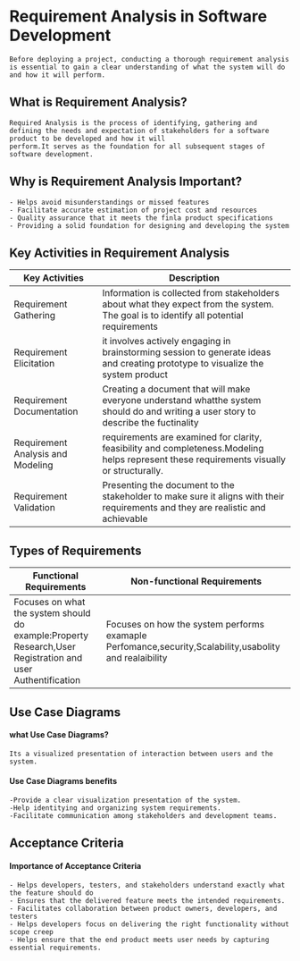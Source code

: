 # Requirement Analysis in Software Development
    Before deploying a project, conducting a thorough requirement analysis is essential to gain a clear understanding of what the system will do and how it will perform.
    
## What is Requirement Analysis?
   
    Required Analysis is the process of identifying, gathering and defining the needs and expectation of stakeholders for a software product to be developed and how it will 
    perform.It serves as the foundation for all subsequent stages of software development.

## Why is Requirement Analysis Important?
  
    - Helps avoid misunderstandings or missed features
    - Facilitate accurate estimation of project cost and resources
    - Quality assurance that it meets the finla product specifications
    - Providing a solid foundation for designing and developing the system

## Key Activities in Requirement Analysis
| Key Activities| Description|
|---------------|-----------------------|
|Requirement Gathering|Information is collected from stakeholders about what they expect from the system. The goal is to identify all potential requirements|
|Requirement Elicitation|it involves actively engaging in brainstorming session to generate ideas and creating prototype to visualize the system product |
|Requirement Documentation| Creating a document that will make everyone understand whatthe system should do and writing a user story to describe the fuctinality|  
|Requirement Analysis and Modeling|requirements are examined for clarity, feasibility and completeness.Modeling helps represent these requirements visually or structurally.| 
|Requirement Validation|Presenting the document to the stakeholder to make sure it aligns with their requirements and they are realistic and achievable| 

## Types of Requirements
|Functional Requirements|Non-functional Requirements|
|-------------------------|---------------------------------|
|Focuses on what the system should do example:Property Research,User Registration and user Authentification|Focuses on how the system performs examaple Perfomance,security,Scalability,usabolity and realaibility|

## Use Case Diagrams
#### what Use Case Diagrams?         
    Its a visualized presentation of interaction between users and the system.
 #### Use Case Diagrams benefits
    -Provide a clear visualization presentation of the system.
    -Help identitying and organizing system requirements.
    -Facilitate communication among stakeholders and development teams.
    
## Acceptance Criteria
 #### Importance of Acceptance Criteria
    - Helps developers, testers, and stakeholders understand exactly what the feature should do
    - Ensures that the delivered feature meets the intended requirements.
    - Facilitates collaboration between product owners, developers, and testers
    - Helps developers focus on delivering the right functionality without scope creep
    - Helps ensure that the end product meets user needs by capturing essential requirements.


 

  
    
